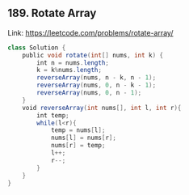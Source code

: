 ## 189. Rotate Array
Link: https://leetcode.com/problems/rotate-array/

```java
class Solution {
    public void rotate(int[] nums, int k) {
        int n = nums.length;
        k = k%nums.length;
        reverseArray(nums, n - k, n - 1);
        reverseArray(nums, 0, n - k - 1);
        reverseArray(nums, 0, n - 1);
    }
    void reverseArray(int nums[], int l, int r){
        int temp;
        while(l<r){
            temp = nums[l];
            nums[l] = nums[r];
            nums[r] = temp;
            l++;
            r--;
        }
    }
}
```

